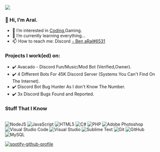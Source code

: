 ![](https://komarev.com/ghpvc/?username=Developergoth)

###  👋 Hi, I’m Aral.
- 👀 I’m interested in [Coding](https://www.youtube.com/watch?v=dQw4w9WgXcQ),Gaming.
- 🌱 I’m currently learning everything...
- 📫 How to reach me: Discord [⌔ Ben aRal#6531](https://discord.com/channels/@me/758191763487457322)

### Projects I work(ed) on:

- ✔️ Avacado - Discord Fun/Music/Mod Bot (Verified,Owner).
- ✔️ 4 Different Bots For 45K Discord Server (Systems You Can't Find On The Internet).
- ✔️ Discord Bot Bug Hunter As I don't Know The Number.
- ✔️ 3x Discord Bugs Found and Reported.

### Stuff That I Know
</br>
<img alt="NodeJS" src="https://img.shields.io/badge/node.js-%2343853D.svg?style=for-the-badge&logo=node-dot-js&logoColor=white"/>
<img alt="JavaScript" src="https://img.shields.io/badge/javascript-%23323330.svg?style=for-the-badge&logo=javascript&logoColor=%23F7DF1E"/>
<img alt="HTML5" src="https://img.shields.io/badge/html5-%23E34F26.svg?style=for-the-badge&logo=html5&logoColor=white"/>
<img alt="C#" src="https://img.shields.io/badge/c%23-%23239120.svg?style=for-the-badge&logo=c-sharp&logoColor=white"/>
<img alt="PHP" src="https://img.shields.io/badge/php-%23777BB4.svg?style=for-the-badge&logo=php&logoColor=white"/>
<img alt="Adobe Photoshop" src="https://img.shields.io/badge/adobephotoshop-%2331A8FF.svg?style=for-the-badge&logo=adobephotoshop&logoColor=white"/>
<img alt="Visual Studio Code" src="https://img.shields.io/badge/VisualStudioCode-0078d7.svg?style=for-the-badge&logo=visual-studio-code&logoColor=white"/>
<img alt="Visual Studio" src="https://img.shields.io/badge/VisualStudio-5C2D91.svg?style=for-the-badge&logo=visual-studio&logoColor=white"/>
<img alt="Sublime Text" src="https://img.shields.io/badge/sublime_text-%23575757.svg?style=for-the-badge&logo=sublime-text&logoColor=important"/>
<img alt="Git" src="https://img.shields.io/badge/git-%23F05033.svg?style=for-the-badge&logo=git&logoColor=white"/>
<img alt="GitHub" src="https://img.shields.io/badge/github-%23121011.svg?style=for-the-badge&logo=github&logoColor=white"/>
<img alt="MySQL" src="https://img.shields.io/badge/mysql-%2300f.svg?style=for-the-badge&logo=mysql&logoColor=white"/>
</br>

[![spotify-github-profile](https://spotify-github-profile.vercel.app/api/view?uid=ssss4vu6dcmq5v53lql9wnrpq&cover_image=true&theme=default)](https://github.com/kittinan/spotify-github-profile)

